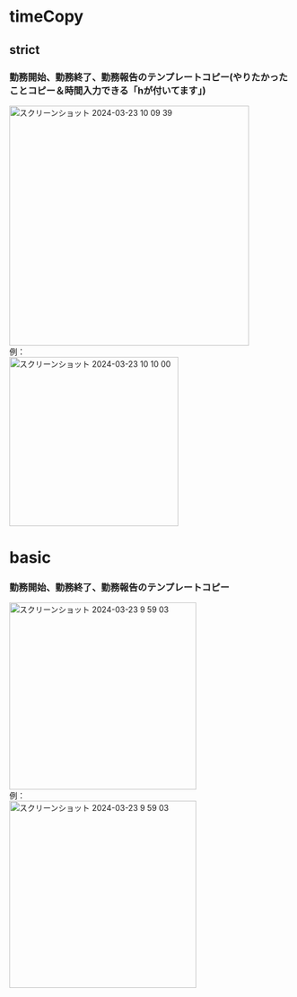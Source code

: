 # timeCopy

## strict
### 勤務開始、勤務終了、勤務報告のテンプレートコピー(やりたかったことコピー＆時間入力できる「hが付いてます」)
<img width="427" alt="スクリーンショット 2024-03-23 10 09 39" src="https://github.com/Ktjm-555/timeCopy/assets/102650893/e0a1501b-7968-44af-988b-c7924766c89d">

<br>
例：<br>
<img width="301" alt="スクリーンショット 2024-03-23 10 10 00" src="https://github.com/Ktjm-555/timeCopy/assets/102650893/464a19db-9aad-447d-85ab-e2de9bd68b42">

# basic
### 勤務開始、勤務終了、勤務報告のテンプレートコピー
<img width="333" alt="スクリーンショット 2024-03-23 9 59 03" src="https://github.com/Ktjm-555/timeCopy/assets/102650893/bb73641b-ab54-4016-993f-bed1c478c9e3">

<br>
例：<br>
<img width="333" alt="スクリーンショット 2024-03-23 9 59 03" src="https://github.com/Ktjm-555/timeCopy/assets/102650893/46e3085d-778e-405e-9979-81f6ea9c8050">
